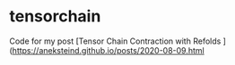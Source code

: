 # tensorchain

Code for my post [Tensor Chain Contraction with Refolds ](https://aneksteind.github.io/posts/2020-08-09.html
